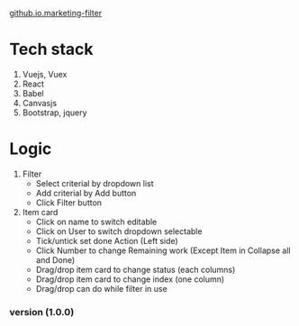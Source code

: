 [github.io.marketing-filter](https://front-end-2021.github.io/demo/marketing-filter/)
# Tech stack
1. Vuejs, Vuex
2. React
3. Babel
4. Canvasjs
5. Bootstrap, jquery
# Logic
1. Filter
    - Select criterial by dropdown list
    - Add criterial by Add button
    - Click Filter button
2. Item card
    - Click on name to switch editable
    - Click on User to switch dropdown selectable
    - Tick/untick set done Action (Left side)
    - Click Number to change Remaining work (Except Item in Collapse all and Done)
    - Drag/drop item card to change status (each columns)
    - Drag/drop item card to change index (one column)
    - Drag/drop can do while filter in use

### version (1.0.0)